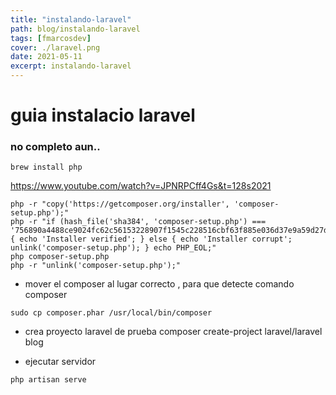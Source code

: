 ```yaml
---
title: "instalando-laravel"
path: blog/instalando-laravel
tags: [fmarcosdev]
cover: ./laravel.png
date: 2021-05-11
excerpt: instalando-laravel
---
```


# guia instalacio laravel 
### no completo aun..

```
brew install php
```

https://www.youtube.com/watch?v=JPNRPCff4Gs&t=128s2021



```
php -r "copy('https://getcomposer.org/installer', 'composer-setup.php');"
php -r "if (hash_file('sha384', 'composer-setup.php') === '756890a4488ce9024fc62c56153228907f1545c228516cbf63f885e036d37e9a59d27d63f46af1d4d07ee0f76181c7d3') { echo 'Installer verified'; } else { echo 'Installer corrupt'; unlink('composer-setup.php'); } echo PHP_EOL;"
php composer-setup.php
php -r "unlink('composer-setup.php');"
```

- mover el composer al lugar correcto , para que detecte comando composer
```
sudo cp composer.phar /usr/local/bin/composer
```
- crea proyecto laravel de prueba
composer create-project laravel/laravel blog

- ejecutar servidor
```
php artisan serve
```